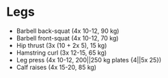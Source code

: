 # Legs
* Barbell back-squat (4x 10-12, 90 kg)
* Barbell front-squat (4x 10-12, 70 kg)
* Hip thrust (3x (10 + 2x 5), 15 kg)
* Hamstring curl (3x 12-15, 65 kg)
* Leg press (4x 10-12, 200||250 kg plates {4||5x 25})
* Calf raises (4x 15-20, 85 kg)
